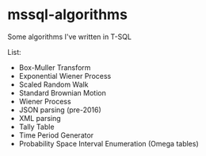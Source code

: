 # mssql-algorithms
Some algorithms I've written in T-SQL

List:
- Box-Muller Transform
- Exponential Wiener Process
- Scaled Random Walk
- Standard Brownian Motion
- Wiener Process
- JSON parsing (pre-2016)
- XML parsing
- Tally Table
- Time Period Generator
- Probability Space Interval Enumeration (Omega tables)
